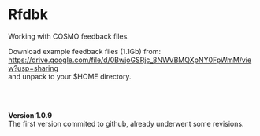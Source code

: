 # Rfdbk
Working with COSMO feedback files.<br/>

Download example feedback files (1.1Gb) from: <br/>
https://drive.google.com/file/d/0BwjoGSRjc_8NWVBMQXpNY0FpWmM/view?usp=sharing <br/>
and unpack to your $HOME directory.

<br/><br/>

<b>Version 1.0.9</b> <br/>
The first version commited to github, already underwent some revisions.


